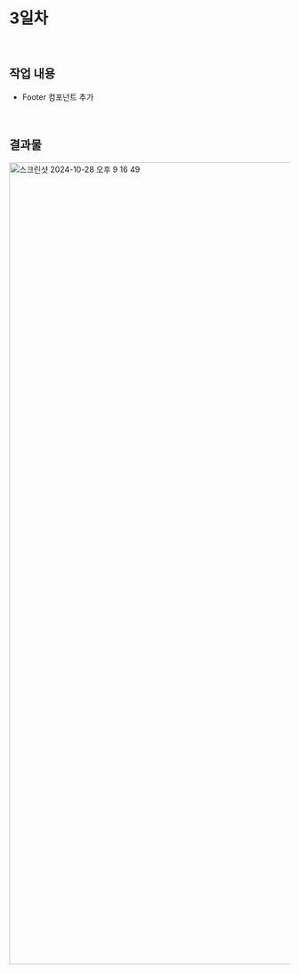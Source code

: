 # 3일차

<br/>

## 작업 내용
- Footer 컴포넌트 추가

<br/>

## 결과물
<img width="1440" alt="스크린샷 2024-10-28 오후 9 16 49" src="https://github.com/user-attachments/assets/1c9c1f48-f8df-4636-9332-7e6e74dd0bb2">
